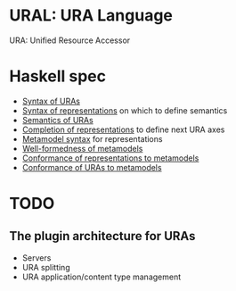 # URAL: URA Language

URA: Unified Resource Accessor

# Haskell spec

* [Syntax of URAs](Haskell/Language/URAL/Syntax.hs)
* [Syntax of representations](Haskell/Language/URAL/Repr/Syntax.hs) on which to define semantics
* [Semantics of URAs](Haskell/Language/URAL/Semantics.hs)
* [Completion of representations](Haskell/Language/URAL/Completion.hs) to define next URA axes
* [Metamodel syntax](Haskell/Language/URAL/Meta/Syntax.hs) for representations
* [Well-formedness of metamodels](Haskell/Language/URAL/Meta/WF.hs)
* [Conformance of representations to metamodels](Haskell/Language/URAL/Repr/Conformance.hs)
* [Conformance of URAs to metamodels](Haskell/Language/URAL/Conformance.hs)

# TODO

## The plugin architecture for URAs

* Servers
* URA splitting
* URA application/content type management

